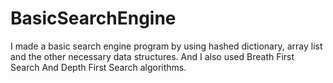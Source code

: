 # BasicSearchEngine
I made a basic search engine program by using hashed dictionary, array list and the other necessary data structures. And I also used Breath First Search And Depth First Search algorithms.
